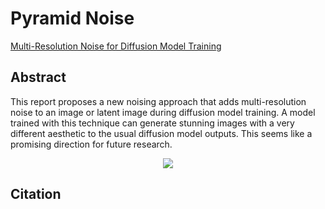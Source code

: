 # Pyramid Noise

[Multi-Resolution Noise for Diffusion Model Training](https://wandb.ai/johnowhitaker/multires_noise/reports/Multi-Resolution-Noise-for-Diffusion-Model-Training--VmlldzozNjYyOTU2)

## Abstract

This report proposes a new noising approach that adds multi-resolution noise to an image or latent image during diffusion model training. A model trained with this technique can generate stunning images with a very different aesthetic to the usual diffusion model outputs. This seems like a promising direction for future research.

<div align=center>
<img src="https://github.com/okotaku/diffengine/assets/24734142/943570cf-7283-4536-ae28-cd1cce1220b7"/>
</div>

## Citation

```
```
